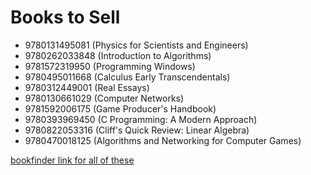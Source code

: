 # Books to Sell

- 9780131495081 (Physics for Scientists and Engineers)
- 9780262033848 (Introduction to Algorithms)
- 9781572319950 (Programming Windows)
- 9780495011668 (Calculus Early Transcendentals)
- 9780312449001 (Real Essays)
- 9780130661029 (Computer Networks)
- 9781592006175 (Game Producer's Handbook)
- 9780393969450 (C Programming: A Modern Approach)
- 9780822053316 (Cliff's Quick Review: Linear Algebra)
- 9780470018125 (Algorithms and Networking for Computer Games)

[bookfinder link for all of these](https://www.bookfinder.com/buyback/search/#9780495011668:9780312449001:9780130661029:9781592006175:9780393969450:9780822053316:9780470018125:9780262033848:9781572319950:9780131495081)
